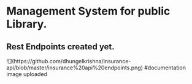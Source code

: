 # Management System for public Library. 
<h2> Rest Endpoints created yet.</h2>
![](https://github.com/dhungelkrishna/insurance-api/blob/master/insurance%20api%20endpoints.png)
#documentation image uploaded
